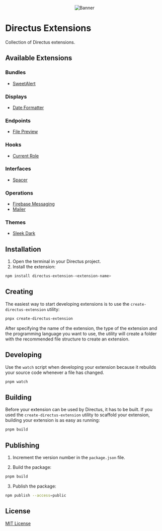<p align="center"><img alt="Banner" src="https://raw.githubusercontent.com/nerkarso/directus-extensions/master/.github/banner.png"></p>

# Directus Extensions

Collection of Directus extensions.

## Available Extensions

### Bundles

- [SweetAlert](bundles/sweetalert/README.md)

### Displays

- [Date Formatter](displays/date-formatter/README.md)

### Endpoints

- [File Preview](endpoints/file-preview/README.md)

### Hooks

- [Current Role](hooks/current-role/README.md)

### Interfaces

- [Spacer](interfaces/spacer/README.md)

### Operations

- [Firebase Messaging](operations/firebase-messaging/README.md)
- [Mailer](operations/mailer/README.md)

### Themes

- [Sleek Dark](themes/sleek-dark/README.md)

## Installation

1. Open the terminal in your Directus project.
2. Install the extension:

```sh
npm install directus-extension-<extension-name>
```

## Creating

The easiest way to start developing extensions is to use the `create-directus-extension` utility:

```sh
pnpx create-directus-extension
```

After specifying the name of the extension, the type of the extension and the programming language you want to use, the utility will create a folder with the recommended file structure to create an extension.

## Developing

Use the `watch` script when developing your extension because it rebuilds your source code whenever a file has changed.

```sh
pnpm watch
```

## Building

Before your extension can be used by Directus, it has to be built. If you used the `create-directus-extension` utility to scaffold your extension, building your extension is as easy as running:

```sh
pnpm build
```

## Publishing

1. Increment the version number in the `package.json` file.

2. Build the package:

```sh
pnpm build
```

3. Publish the package:

```sh
npm publish --access=public
```

## License

[MIT License](LICENSE)
